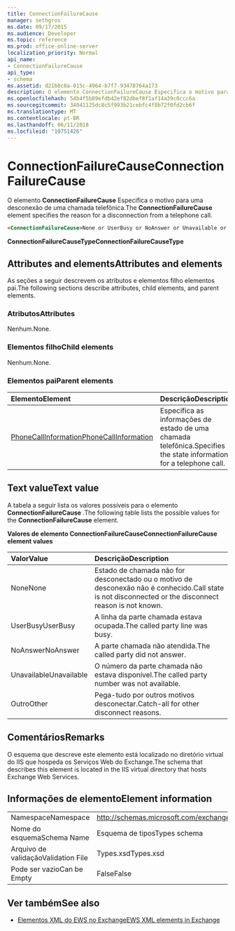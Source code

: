 ```yaml
---
title: ConnectionFailureCause
manager: sethgros
ms.date: 09/17/2015
ms.audience: Developer
ms.topic: reference
ms.prod: office-online-server
localization_priority: Normal
api_name:
- ConnectionFailureCause
api_type:
- schema
ms.assetid: d2160c8a-015c-4964-b7f7-93478764a173
description: O elemento ConnectionFailureCause Especifica o motivo para uma desconexão de uma chamada telefônica.
ms.openlocfilehash: 54b4f5b89efdb42ef82dbef8f1af14a39c0ccc6a
ms.sourcegitcommit: 34041125dc8c5f993b21cebfc4f8b72f0fd2cb6f
ms.translationtype: MT
ms.contentlocale: pt-BR
ms.lasthandoff: 06/11/2018
ms.locfileid: "19751426"
---
```

# <a name="connectionfailurecause"></a><span data-ttu-id="1924f-103">ConnectionFailureCause</span><span class="sxs-lookup"><span data-stu-id="1924f-103">ConnectionFailureCause</span></span>

<span data-ttu-id="1924f-104">O elemento **ConnectionFailureCause** Especifica o motivo para uma desconexão de uma chamada telefônica.</span><span class="sxs-lookup"><span data-stu-id="1924f-104">The **ConnectionFailureCause** element specifies the reason for a disconnection from a telephone call.</span></span> 
  
```xml
<ConnectionFailureCause>None or UserBusy or NoAnswer or Unavailable or Other</ConnectionFailureCause>
```

 <span data-ttu-id="1924f-105">**ConnectionFailureCauseType**</span><span class="sxs-lookup"><span data-stu-id="1924f-105">**ConnectionFailureCauseType**</span></span>
## <a name="attributes-and-elements"></a><span data-ttu-id="1924f-106">Attributes and elements</span><span class="sxs-lookup"><span data-stu-id="1924f-106">Attributes and elements</span></span>

<span data-ttu-id="1924f-107">As seções a seguir descrevem os atributos e elementos filho elementos pai.</span><span class="sxs-lookup"><span data-stu-id="1924f-107">The following sections describe attributes, child elements, and parent elements.</span></span>
  
### <a name="attributes"></a><span data-ttu-id="1924f-108">Atributos</span><span class="sxs-lookup"><span data-stu-id="1924f-108">Attributes</span></span>

<span data-ttu-id="1924f-109">Nenhum.</span><span class="sxs-lookup"><span data-stu-id="1924f-109">None.</span></span>
  
### <a name="child-elements"></a><span data-ttu-id="1924f-110">Elementos filho</span><span class="sxs-lookup"><span data-stu-id="1924f-110">Child elements</span></span>

<span data-ttu-id="1924f-111">Nenhum.</span><span class="sxs-lookup"><span data-stu-id="1924f-111">None.</span></span>
  
### <a name="parent-elements"></a><span data-ttu-id="1924f-112">Elementos pai</span><span class="sxs-lookup"><span data-stu-id="1924f-112">Parent elements</span></span>

|<span data-ttu-id="1924f-113">**Elemento**</span><span class="sxs-lookup"><span data-stu-id="1924f-113">**Element**</span></span>|<span data-ttu-id="1924f-114">**Descrição**</span><span class="sxs-lookup"><span data-stu-id="1924f-114">**Description**</span></span>|
|:-----|:-----|
|[<span data-ttu-id="1924f-115">PhoneCallInformation</span><span class="sxs-lookup"><span data-stu-id="1924f-115">PhoneCallInformation</span></span>](phonecallinformation.md) <br/> |<span data-ttu-id="1924f-116">Especifica as informações de estado de uma chamada telefônica.</span><span class="sxs-lookup"><span data-stu-id="1924f-116">Specifies the state information for a telephone call.</span></span>  <br/> |
   
## <a name="text-value"></a><span data-ttu-id="1924f-117">Text value</span><span class="sxs-lookup"><span data-stu-id="1924f-117">Text value</span></span>

<span data-ttu-id="1924f-118">A tabela a seguir lista os valores possíveis para o elemento **ConnectionFailureCause** .</span><span class="sxs-lookup"><span data-stu-id="1924f-118">The following table lists the possible values for the **ConnectionFailureCause** element.</span></span> 
  
<span data-ttu-id="1924f-119">**Valores de elemento ConnectionFailureCause**</span><span class="sxs-lookup"><span data-stu-id="1924f-119">**ConnectionFailureCause element values**</span></span>

|<span data-ttu-id="1924f-120">**Valor**</span><span class="sxs-lookup"><span data-stu-id="1924f-120">**Value**</span></span>|<span data-ttu-id="1924f-121">**Descrição**</span><span class="sxs-lookup"><span data-stu-id="1924f-121">**Description**</span></span>|
|:-----|:-----|
|<span data-ttu-id="1924f-122">None</span><span class="sxs-lookup"><span data-stu-id="1924f-122">None</span></span>  <br/> |<span data-ttu-id="1924f-123">Estado de chamada não for desconectado ou o motivo de desconexão não é conhecido.</span><span class="sxs-lookup"><span data-stu-id="1924f-123">Call state is not disconnected or the disconnect reason is not known.</span></span>  <br/> |
|<span data-ttu-id="1924f-124">UserBusy</span><span class="sxs-lookup"><span data-stu-id="1924f-124">UserBusy</span></span>  <br/> |<span data-ttu-id="1924f-125">A linha da parte chamada estava ocupada.</span><span class="sxs-lookup"><span data-stu-id="1924f-125">The called party line was busy.</span></span>  <br/> |
|<span data-ttu-id="1924f-126">NoAnswer</span><span class="sxs-lookup"><span data-stu-id="1924f-126">NoAnswer</span></span>  <br/> |<span data-ttu-id="1924f-127">A parte chamada não atendida.</span><span class="sxs-lookup"><span data-stu-id="1924f-127">The called party did not answer.</span></span>  <br/> |
|<span data-ttu-id="1924f-128">Unavailable</span><span class="sxs-lookup"><span data-stu-id="1924f-128">Unavailable</span></span>  <br/> |<span data-ttu-id="1924f-129">O número da parte chamada não estava disponível.</span><span class="sxs-lookup"><span data-stu-id="1924f-129">The called party number was not available.</span></span>  <br/> |
|<span data-ttu-id="1924f-130">Outro</span><span class="sxs-lookup"><span data-stu-id="1924f-130">Other</span></span>  <br/> |<span data-ttu-id="1924f-131">Pega-tudo por outros motivos desconectar.</span><span class="sxs-lookup"><span data-stu-id="1924f-131">Catch-all for other disconnect reasons.</span></span>  <br/> |
   
## <a name="remarks"></a><span data-ttu-id="1924f-132">Comentários</span><span class="sxs-lookup"><span data-stu-id="1924f-132">Remarks</span></span>

<span data-ttu-id="1924f-133">O esquema que descreve este elemento está localizado no diretório virtual do IIS que hospeda os Serviços Web do Exchange.</span><span class="sxs-lookup"><span data-stu-id="1924f-133">The schema that describes this element is located in the IIS virtual directory that hosts Exchange Web Services.</span></span>
  
## <a name="element-information"></a><span data-ttu-id="1924f-134">Informações de elemento</span><span class="sxs-lookup"><span data-stu-id="1924f-134">Element information</span></span>

|||
|:-----|:-----|
|<span data-ttu-id="1924f-135">Namespace</span><span class="sxs-lookup"><span data-stu-id="1924f-135">Namespace</span></span>  <br/> |http://schemas.microsoft.com/exchange/services/2006/types  <br/> |
|<span data-ttu-id="1924f-136">Nome do esquema</span><span class="sxs-lookup"><span data-stu-id="1924f-136">Schema Name</span></span>  <br/> |<span data-ttu-id="1924f-137">Esquema de tipos</span><span class="sxs-lookup"><span data-stu-id="1924f-137">Types schema</span></span>  <br/> |
|<span data-ttu-id="1924f-138">Arquivo de validação</span><span class="sxs-lookup"><span data-stu-id="1924f-138">Validation File</span></span>  <br/> |<span data-ttu-id="1924f-139">Types.xsd</span><span class="sxs-lookup"><span data-stu-id="1924f-139">Types.xsd</span></span>  <br/> |
|<span data-ttu-id="1924f-140">Pode ser vazio</span><span class="sxs-lookup"><span data-stu-id="1924f-140">Can be Empty</span></span>  <br/> |<span data-ttu-id="1924f-141">False</span><span class="sxs-lookup"><span data-stu-id="1924f-141">False</span></span>  <br/> |
   
## <a name="see-also"></a><span data-ttu-id="1924f-142">Ver também</span><span class="sxs-lookup"><span data-stu-id="1924f-142">See also</span></span>



- [<span data-ttu-id="1924f-143">Elementos XML do EWS no Exchange</span><span class="sxs-lookup"><span data-stu-id="1924f-143">EWS XML elements in Exchange</span></span>](ews-xml-elements-in-exchange.md)

